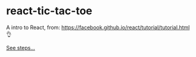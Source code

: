 # react-tic-tac-toe
A intro to React, from: https://facebook.github.io/react/tutorial/tutorial.html
:ok_hand:

[See steps...](/STEPS.md)
